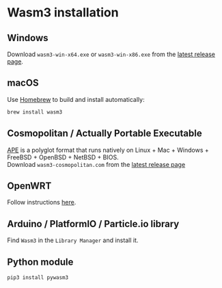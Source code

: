 # Wasm3 installation

## Windows
Download `wasm3-win-x64.exe` or `wasm3-win-x86.exe` from the [latest release page](https://github.com/wasm3/wasm3/releases/latest).

## macOS
Use [Homebrew](https://brew.sh) to build and install automatically:
```sh
brew install wasm3
```

## Cosmopolitan / Actually Portable Executable
[APE](https://justine.lol/cosmopolitan/index.html) is a polyglot format that runs natively on Linux + Mac + Windows + FreeBSD + OpenBSD + NetBSD + BIOS.  
Download `wasm3-cosmopolitan.com` from the [latest release page](https://github.com/wasm3/wasm3/releases/latest)

## OpenWRT
Follow instructions [here](https://github.com/wasm3/wasm3-openwrt-packages).

## Arduino / PlatformIO / Particle.io library
Find `Wasm3` in the `Library Manager` and install it.

## Python module
```sh
pip3 install pywasm3
```

